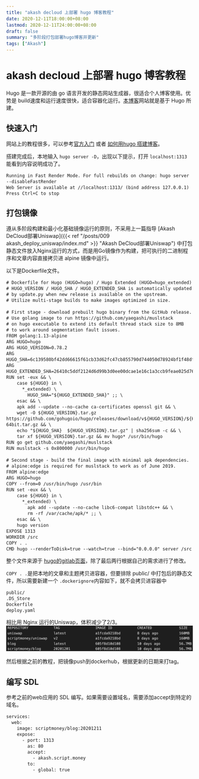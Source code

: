 ```yaml
---
title: "akash decloud 上部署 hugo 博客教程"
date: 2020-12-11T18:00:00+08:00
lastmod: 2020-12-11T24:00:00+08:00
draft: false
summary: "多阶段打包部署hugo博客并更新"
tags: ["Akash"]
---
```


# akash decloud 上部署 hugo 博客教程

Hugo 是一款开源的由 go 语言开发的静态网站生成器，很适合个人博客使用。优势是 build速度和运行速度很快，适合容器化运行。[本博客](https://github.com/script-money/blog)网站就是基于 Hugo 所建。

## 快速入门

网站上的教程很多，可以参考[官方入门](https://gohugo.io/getting-started/quick-start/) 或者 [如何用hugo 搭建博客](https://zhuanlan.zhihu.com/p/126298572)。

搭建完成后，本地输入 `hugo server -D`，出现以下提示，打开 `localhost:1313` 能看到内容说明成功了。

```
Running in Fast Render Mode. For full rebuilds on change: hugo server --disableFastRender
Web Server is available at //localhost:1313/ (bind address 127.0.0.1)
Press Ctrl+C to stop
```

## 打包镜像

遵从多阶段构建和最小化基础镜像运行的原则，不采用上一篇指导 [Akash DeCloud部署Uniswap]({{< ref "/posts/009 akash_deploy_uniswap/index.md" >}} "Akash DeCloud部署Uniswap") 中打包静态文件放入Nginx运行的方式，而是用Go镜像作为构建，把可执行的二进制程序和文章内容直接拷贝进 alpine 镜像中运行。

以下是Dockerfile文件。
```
# Dockerfile for Hugo (HUGO=hugo) / Hugo Extended (HUGO=hugo_extended)
# HUGO_VERSION / HUGO_SHA / HUGO_EXTENDED_SHA is automatically updated
# by update.py when new release is available on the upstream.
# Utilize multi-stage builds to make images optimized in size.

# First stage - download prebuilt hugo binary from the GitHub release.
# Use golang image to run https://github.com/yaegashi/muslstack
# on hugo executable to extend its default thread stack size to 8MB
# to work around segmentation fault issues.
FROM golang:1.13-alpine
ARG HUGO=hugo
ARG HUGO_VERSION=0.78.2
ARG HUGO_SHA=6c139580bf42dd66615f61cb33d62fc47cb855790d744050d78924bf1f48df0d
ARG HUGO_EXTENDED_SHA=26410c5ddf2124d6d99b3d0ee00dcae1e16c1a3ccb9feae025d76c0f3c04745e
RUN set -eux && \
    case ${HUGO} in \
      *_extended) \
        HUGO_SHA="${HUGO_EXTENDED_SHA}" ;; \
    esac && \
    apk add --update --no-cache ca-certificates openssl git && \
    wget -O ${HUGO_VERSION}.tar.gz https://github.com/gohugoio/hugo/releases/download/v${HUGO_VERSION}/${HUGO}_${HUGO_VERSION}_Linux-64bit.tar.gz && \
    echo "${HUGO_SHA}  ${HUGO_VERSION}.tar.gz" | sha256sum -c && \
    tar xf ${HUGO_VERSION}.tar.gz && mv hugo* /usr/bin/hugo
RUN go get github.com/yaegashi/muslstack
RUN muslstack -s 0x800000 /usr/bin/hugo

# Second stage - build the final image with minimal apk dependencies.
# alpine:edge is required for muslstack to work as of June 2019.
FROM alpine:edge
ARG HUGO=hugo
COPY --from=0 /usr/bin/hugo /usr/bin
RUN set -eux && \
    case ${HUGO} in \
      *_extended) \
        apk add --update --no-cache libc6-compat libstdc++ && \
        rm -rf /var/cache/apk/* ;; \
    esac && \
    hugo version
EXPOSE 1313
WORKDIR /src
COPY . .
CMD hugo --renderToDisk=true --watch=true --bind="0.0.0.0" server /src

```

整个文件来源于 [hugo的gitlab页面](https://gitlab.com/pages/hugo/-/blob/0.78.2/Dockerfile)，除了最后两行根据自己的需求进行了修改。

`COPY . .`是把本地的文章和主题拷贝进容器，但要排除 public/ 中打包后的静态文件，所以需要新建一个 `.dockerignore`内容如下，就不会拷贝进容器中
```
public/
.DS_Store
Dockerfile
deploy.yaml
```

相比用 Nginx 运行的Uniswap，体积减少了2/3。
![](size.png)

然后根据之前的教程，把镜像push到dockerhub，根据更新的日期来打tag。

## 编写 SDL

参考之前的web应用的 SDL 编写。如果需要设置域名，需要添加accept到特定的域名。

```
services:
  web:
    image: scriptmoney/blog:20201211
    expose:
      - port: 1313
        as: 80
        accept:
          - akash.script.money
        to:
          - global: true
```